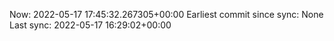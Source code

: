 Now: 2022-05-17 17:45:32.267305+00:00 Earliest commit since sync: None Last sync: 2022-05-17 16:29:02+00:00

